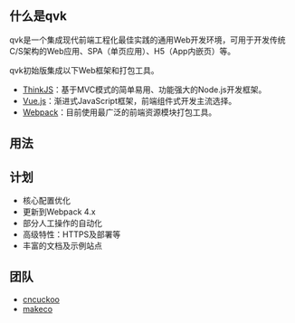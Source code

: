 ## 什么是qvk

qvk是一个集成现代前端工程化最佳实践的通用Web开发环境，可用于开发传统C/S架构的Web应用、SPA（单页应用）、H5（App内嵌页）等。

qvk初始版集成以下Web框架和打包工具。

- [ThinkJS](https://thinkjs.org/)：基于MVC模式的简单易用、功能强大的Node.js开发框架。
- [Vue.js](https://cn.vuejs.org/index.html)：渐进式JavaScript框架，前端组件式开发主流选择。
- [Webpack](https://webpack.js.org/)：目前使用最广泛的前端资源模块打包工具。


## 用法 


## 计划

- 核心配置优化
- 更新到Webpack 4.x
- 部分人工操作的自动化
- 高级特性：HTTPS及部署等
- 丰富的文档及示例站点

## 团队

- [cncuckoo](https://github.com/cncuckoo)
- [makeco](https://github.com/makeco)